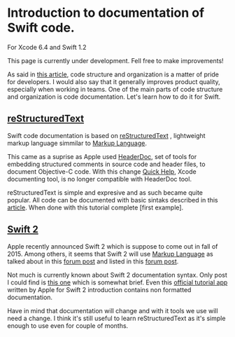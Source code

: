 # Introduction to documentation of Swift code.

For Xcode 6.4 and Swift 1.2

This page is currently under development. Fell free to make improvements!

As said in [this article](http://nshipster.com/swift-documentation/), code structure and organization is a matter of pride for developers. I would also say that it generally improves product quality, especially when working in teams. One of the main parts of code structure and organization is code documentation. Let's learn how to do it for Swift. 

## [reStructuredText](http://docutils.sourceforge.net/rst.html)

Swift code documentation is based on [reStructuredText](https://en.wikipedia.org/wiki/ReStructuredText) , lightweight markup language simmilar to [Markup Language](https://en.wikipedia.org/wiki/Markup_language). 

This came as a suprise as Apple used [HeaderDoc](https://developer.apple.com/library/mac/documentation/DeveloperTools/Conceptual/HeaderDoc/intro/intro.html#//apple_ref/doc/uid/TP40001215-CH345-SW1), set of tools for embedding structured comments in source code and header files, to document Objective-C code. With this change [Quick Help](https://developer.apple.com/library/ios/recipes/xcode_help-general/Chapters/AboutQuickHelp.html), Xcode documenting tool, is no longer compatible with HeaderDoc tool. 

reStructuredText is simple and expresive and as such became quite popular. All code can be documented with basic sintaks described in this [article](http://nshipster.com/swift-documentation/). When done with this tutorial complete [first example].

## [Swift 2](https://developer.apple.com/swift/blog/?id=29)

Apple recently announced Swift 2 which is suppose to come out in fall of 2015. Among others, it seems that Swift 2 will use [Markup Language](https://en.wikipedia.org/wiki/Markup_language) as talked about in this [forum post](https://forums.developer.apple.com/thread/3491) and listed in this [forum post](https://forums.developer.apple.com/message/5513#5513). 

Not much is currently known about Swift 2 documentation syntax. Only post I could find is [this one](http://ericasadun.com/2015/06/14/swift-header-documentation-in-xcode-7/) which is somewhat brief. Even this [official tutorial app](https://developer.apple.com/library/prerelease/ios/samplecode/DemoBots/Listings/Swift_SceneOverlay_swift.html#//apple_ref/doc/uid/TP40015179-Swift_SceneOverlay_swift-DontLinkElementID_86) written by Apple for Swift 2 introduction contains non formatted documentation. 

Have in mind that documentation will change and with it tools we use will need a change. I think it's still useful to learn reStructuredText as it's simple enough to use even for couple of months.




